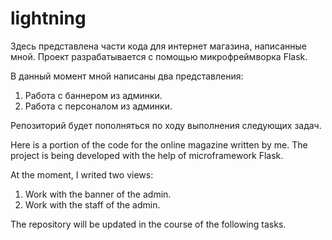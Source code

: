 # lightning

Здесь представлена части кода для интернет магазина, написанные мной. 
Проект разрабатывается с помощью микрофреймворка Flask. 

В данный момент мной написаны два представления:
1) Работа с баннером из админки.
2) Работа с персоналом из админки.

Репозиторий будет пополняться по ходу выполнения следующих задач. 

Here is a portion of the code for the online magazine written by me.
The project is being developed with the help of microframework Flask.

At the moment, I writed two views:
1) Work with the banner of the admin.
2) Work with the staff of the admin.

The repository will be updated in the course of the following tasks.


